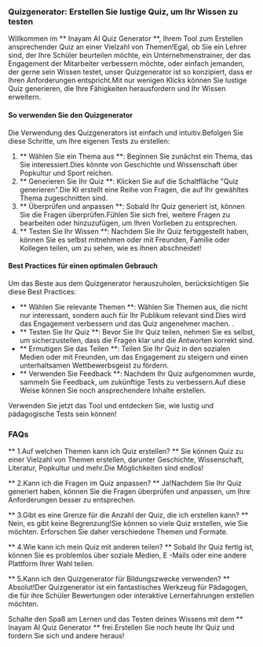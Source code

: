 ### Quizgenerator: Erstellen Sie lustige Quiz, um Ihr Wissen zu testen

Willkommen im ** Inayam AI Quiz Generator **, Ihrem Tool zum Erstellen ansprechender Quiz an einer Vielzahl von Themen!Egal, ob Sie ein Lehrer sind, der Ihre Schüler beurteilen möchte, ein Unternehmenstrainer, der das Engagement der Mitarbeiter verbessern möchte, oder einfach jemanden, der gerne sein Wissen testet, unser Quizgenerator ist so konzipiert, dass er Ihren Anforderungen entspricht.Mit nur wenigen Klicks können Sie lustige Quiz generieren, die Ihre Fähigkeiten herausfordern und Ihr Wissen erweitern.

#### So verwenden Sie den Quizgenerator

Die Verwendung des Quizgenerators ist einfach und intuitiv.Befolgen Sie diese Schritte, um Ihre eigenen Tests zu erstellen:

1. ** Wählen Sie ein Thema aus **: Beginnen Sie zunächst ein Thema, das Sie interessiert.Dies könnte von Geschichte und Wissenschaft über Popkultur und Sport reichen.
2. ** Generieren Sie Ihr Quiz **: Klicken Sie auf die Schaltfläche "Quiz generieren".Die KI erstellt eine Reihe von Fragen, die auf Ihr gewähltes Thema zugeschnitten sind.
3. ** Überprüfen und anpassen **: Sobald Ihr Quiz generiert ist, können Sie die Fragen überprüfen.Fühlen Sie sich frei, weitere Fragen zu bearbeiten oder hinzuzufügen, um Ihren Vorlieben zu entsprechen.
4. ** Testen Sie Ihr Wissen **: Nachdem Sie Ihr Quiz fertiggestellt haben, können Sie es selbst mitnehmen oder mit Freunden, Familie oder Kollegen teilen, um zu sehen, wie es ihnen abschneidet!

#### Best Practices für einen optimalen Gebrauch

Um das Beste aus dem Quizgenerator herauszuholen, berücksichtigen Sie diese Best Practices:

- ** Wählen Sie relevante Themen **: Wählen Sie Themen aus, die nicht nur interessant, sondern auch für Ihr Publikum relevant sind.Dies wird das Engagement verbessern und das Quiz angenehmer machen.
.
- ** Testen Sie Ihr Quiz **: Bevor Sie Ihr Quiz teilen, nehmen Sie es selbst, um sicherzustellen, dass die Fragen klar und die Antworten korrekt sind.
- ** Ermutigen Sie das Teilen **: Teilen Sie Ihr Quiz in den sozialen Medien oder mit Freunden, um das Engagement zu steigern und einen unterhaltsamen Wettbewerbsgeist zu fördern.
- ** Verwenden Sie Feedback **: Nachdem Ihr Quiz aufgenommen wurde, sammeln Sie Feedback, um zukünftige Tests zu verbessern.Auf diese Weise können Sie noch ansprechendere Inhalte erstellen.

Verwenden Sie jetzt das Tool und entdecken Sie, wie lustig und pädagogische Tests sein können!

### FAQs

** 1.Auf welchen Themen kann ich Quiz erstellen? **
Sie können Quiz zu einer Vielzahl von Themen erstellen, darunter Geschichte, Wissenschaft, Literatur, Popkultur und mehr.Die Möglichkeiten sind endlos!

** 2.Kann ich die Fragen im Quiz anpassen? **
Ja!Nachdem Sie Ihr Quiz generiert haben, können Sie die Fragen überprüfen und anpassen, um Ihre Anforderungen besser zu entsprechen.

** 3.Gibt es eine Grenze für die Anzahl der Quiz, die ich erstellen kann? **
Nein, es gibt keine Begrenzung!Sie können so viele Quiz erstellen, wie Sie möchten. Erforschen Sie daher verschiedene Themen und Formate.

** 4.Wie kann ich mein Quiz mit anderen teilen? **
Sobald Ihr Quiz fertig ist, können Sie es problemlos über soziale Medien, E -Mails oder eine andere Plattform Ihrer Wahl teilen.

** 5.Kann ich den Quizgenerator für Bildungszwecke verwenden? **
Absolut!Der Quizgenerator ist ein fantastisches Werkzeug für Pädagogen, die für ihre Schüler Bewertungen oder interaktive Lernerfahrungen erstellen möchten.

Schalte den Spaß am Lernen und das Testen deines Wissens mit dem ** Inayam AI Quiz Generator ** frei.Erstellen Sie noch heute Ihr Quiz und fordern Sie sich und andere heraus!